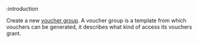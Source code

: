 :introduction

Create a new [voucher group](/types/voucher-group). A voucher group is a
template from which vouchers can be generated, it describes what kind of access
its vouchers grant.
